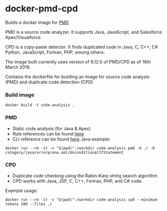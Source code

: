 # docker-pmd-cpd

Builds a docker image for [PMD](https://pmd.github.io/)

PMD is a source code analyzer. It supports Java, JavaScript, and Salesforce Apex/Visualforce. 

CPD is a copy-paste detector. It finds duplicated code in Java, C, C++, C# Python, JavaScript, Fortran, PHP, among others.

The image built currently uses version of 6.12.0 of PMD/CPD as of 18th March 2019. 

Contains the dockerfile for building an image for source code analysis (PMD) and duplicate code detection (CPD)

### Build image
```
docker build -t code-analysis .
```

### PMD
- Static code analysis (for Java & Apex)
- Rule references can be found [here](https://pmd.github.io/pmd-6.7.0/tag_rule_references.html)
- CLI reference can be found [here](https://pmd.github.io/pmd-6.7.0/pmd_userdocs_cli_reference.html)
Java example:
```
docker run --rm -it -v "$(pwd)":/workdir code-analysis pmd -d ./ -R category/java/errorprone.xml/UnconditionalIfStatement
```

### CPD 
- Duplicate code checking using the Rabin–Karp string search algorithm 
- CPD works with Java, JSP, C, C++, Fortran, PHP, and C# code.

Example usage:
```
docker run --rm -it -v "$(pwd)":/workdir code-analysis cpd --minimum-tokens 100 --files ./ 
```


